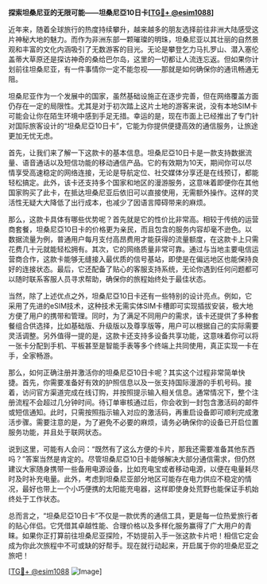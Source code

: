 **探索坦桑尼亚的无限可能——坦桑尼亞10日卡[[TG💪+ @esim1088](https://t.me/s/esim1088)]**

近年来，随着全球旅行的热度持续攀升，越来越多的朋友选择前往非洲大陆感受这片神秘大地的魅力。而作为非洲东部一颗璀璨的明珠，坦桑尼亚以其壮丽的自然景观和丰富的文化内涵吸引了无数游客的目光。无论是攀登乞力马扎罗山、潜入塞伦盖蒂大草原还是探访神奇的桑给巴尔岛，这里的一切都让人流连忘返。但如果你计划前往坦桑尼亚，有一件事情你一定不能忽视——那就是如何确保你的通讯畅通无阻。

坦桑尼亚作为一个发展中的国家，虽然基础设施正在逐步完善，但在网络覆盖方面仍存在一定的局限性。尤其是对于初次踏上这片土地的游客来说，没有本地SIM卡可能会让你在陌生环境中感到手足无措。幸运的是，现在市面上已经推出了专门针对国际旅客设计的“坦桑尼亞10日卡”，它能为你提供便捷高效的通信服务，让旅途更加无忧无虑。

首先，让我们来了解一下这款卡的基本信息。坦桑尼亞10日卡是一款支持数据流量、语音通话以及短信功能的移动通信产品。它的有效期为10天，期间你可以尽情享受高速稳定的网络连接，无论是导航定位、社交媒体分享还是在线预订，都能轻松搞定。此外，该卡还支持多个国家和地区的漫游服务，这意味着即便你在其他国家购买了此卡，在抵达坦桑尼亚后依旧可以直接使用，无需额外操作。这样的灵活性无疑大大降低了出行成本，也减少了因语言障碍带来的麻烦。

那么，这款卡具体有哪些优势呢？首先就是它的性价比非常高。相较于传统的运营商套餐，坦桑尼亞10日卡的价格更为亲民，而且包含的服务内容却毫不逊色。以数据流量为例，普通用户每月支付高昂费用才能获得的流量额度，在这款卡上只需花费几十元就能轻松拥有。其次，它的网络质量非常可靠。通过与当地主要电信运营商合作，这款卡能够无缝接入最优质的信号基站，即使是在偏远地区也能保持良好的连接状态。最后，它还配备了贴心的客服支持系统，无论你遇到任何问题都可以随时联系客服人员寻求帮助，确保你的旅程始终处于最佳状态。

当然，除了上述优点之外，坦桑尼亞10日卡还有一些特别的设计亮点。例如，它采用了先进的eSIM技术，这种技术无需实体SIM卡槽即可实现插拔安装，极大地方便了用户的携带和管理。同时，为了满足不同用户的需求，该卡还提供了多种套餐组合供选择，比如基础版、升级版以及尊享版等，用户可以根据自己的实际需要灵活调整。另外值得一提的是，这款卡还支持多设备共享功能，这意味着你可以将一张卡分配到手机、平板甚至是智能手表等多个终端上共同使用，真正实现一卡在手，全家畅游。

那么，如何正确注册并激活你的坦桑尼亞10日卡呢？其实这个过程非常简单快捷。首先，你需要准备好有效的护照信息以及一张支持国际漫游的手机号码。接着，访问官方渠道完成在线订购，并按照提示输入相关信息。通常情况下，整个注册流程不会超过几分钟时间。待订单审核通过后，你会收到一封包含激活码的邮件或短信通知。此时，只需按照指示输入对应的激活码，再重启设备即可顺利完成激活步骤。需要注意的是，为了避免不必要的麻烦，请务必确保你的设备已开启位置服务功能，并且处于联网状态。

说到这里，可能有人会问：“既然有了这么方便的卡片，那我还需要准备其他东西吗？”答案当然是肯定的。尽管坦桑尼亞10日卡能够解决大部分通信需求，但仍然建议大家随身携带一些备用电源设备，比如充电宝或者移动电源，以便在电量耗尽时及时补充电量。此外，考虑到坦桑尼亚部分地区可能存在电力供应不稳定的情况，最好也带上一个小巧便携的太阳能充电器，这样即使身处荒野也能保证手机始终处于工作状态。

总而言之，“坦桑尼亞10日卡”不仅是一款优秀的通信工具，更是每一位热爱旅行者的贴心伴侣。它凭借其卓越性能、合理价格以及多样化服务赢得了广大用户的青睐。如果你正打算前往坦桑尼亚探险，不妨提前入手一张这款卡片吧！相信它定会成为你此次旅程中不可或缺的好帮手。现在就行动起来，开启属于你的坦桑尼亚之旅吧！

[[TG💪+ @esim1088](https://t.me/s/esim1088) ![Image](https://i.postimg.cc/4NQfJmqS/Snipaste-2025-05-13-00-14-12.png)]